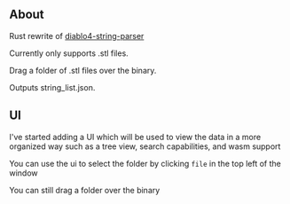 ## About

Rust rewrite of [diablo4-string-parser](https://github.com/alkhdaniel/diablo-4-string-parser)

Currently only supports .stl files.

Drag a folder of .stl files over the binary.

Outputs string_list.json.

## UI

I've started adding a UI which will be used to view the data in a more organized way such as a tree view, search capabilities, and wasm support

You can use the ui to select the folder by clicking `file` in the top left of the window

You can still drag a folder over the binary
